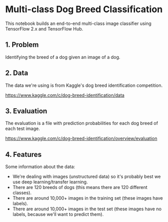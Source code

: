 # Multi-class Dog Breed Classification

This notebook builds an end-to-end multi-class image classifier using TensorFlow 2.x and TensorFlow Hub.

## 1. Problem

Identifying the breed of a dog given an image of a dog.

## 2. Data

The data we're using is from Kaggle's dog breed identification competition.

https://www.kaggle.com/c/dog-breed-identification/data 

## 3. Evaluation

The evaluation is a file with prediction probabilities for each dog breed of each test image.

https://www.kaggle.com/c/dog-breed-identification/overview/evaluation

## 4. Features

Some information about the data:
* We're dealing with images (unstructured data) so it's probably best we use deep learning/transfer learning.
* There are 120 breeds of dogs (this means there are 120 different classes).
* There are around 10,000+ images in the training set (these images have labels).
* There are around 10,000+ images in the test set (these images have no labels, because we'll want to predict them). 